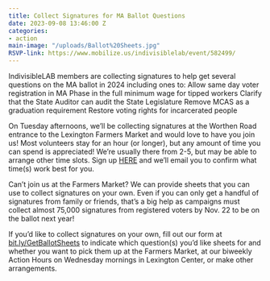 ```yaml
---
title: Collect Signatures for MA Ballot Questions
date: 2023-09-08 13:46:00 Z
categories:
- action
main-image: "/uploads/Ballot%20Sheets.jpg"
RSVP-link: https://www.mobilize.us/indivisiblelab/event/582499/
---
```


IndivisibleLAB members are collecting signatures to help get several questions on the MA ballot in 2024 including ones to:
Allow same day voter registration in MA
Phase in the full minimum wage for tipped workers
Clarify that the State Auditor can audit the State Legislature
Remove MCAS as a graduation requirement 
Restore voting rights for incarcerated people 

On Tuesday afternoons, we’ll be collecting signatures at the Worthen Road entrance to the Lexington Farmers Market and would love to have you join us! Most volunteers stay for an hour (or longer), but any amount of time you can spend is appreciated! We’re usually there from 2-5, but may be able to arrange other time slots. Sign up [HERE](https://www.mobilize.us/indivisiblelab/event/582499/) and we’ll email you to confirm what time(s) work best for you. 

Can’t join us at the Farmers Market? We can provide sheets that you can use to collect signatures on your own. Even if you can only get a handful of signatures from family or friends, that’s a big help as campaigns must collect almost 75,000 signatures from registered voters by Nov. 22 to be on the ballot next year! 

If you’d like to collect signatures on your own, fill out our form at [bit.ly/GetBallotSheets](https://docs.google.com/forms/d/e/1FAIpQLScD4kHKsYYyytG1RsvAePOi-PXvSjLzq_Ya6d-VS2oWGCj2pQ/viewform) to indicate which question(s) you’d like sheets for and whether you want to pick them up at the Farmers Market, at our biweekly Action Hours on Wednesday mornings in Lexington Center, or make other arrangements.